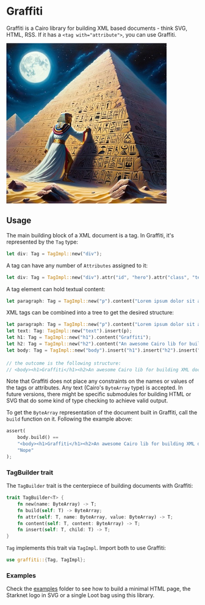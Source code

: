 # Graffiti

Graffiti is a Cairo library for building XML based documents - think SVG, HTML, RSS. If it has a `<tag with="attribute">`, you can use Graffiti.

![](./graffiti.png)

## Usage

The main building block of a XML document is a tag. In Graffiti, it's represented by the `Tag` type:

```rust
let div: Tag = TagImpl::new("div");
```

A tag can have any number of `Attributes` assigned to it:

```rust
let div: Tag = TagImpl::new("div").attr("id", "hero").attr("class", "text-center");
```

A tag element can hold textual content:

```rust
let paragraph: Tag = TagImpl::new("p").content("Lorem ipsum dolor sit amet");
```

XML tags can be combined into a tree to get the desired structure:

```rust
let paragraph: Tag = TagImpl::new("p").content("Lorem ipsum dolor sit amet");
let text: Tag: TagImpl::new("text").insert(p);
let h1: Tag = TagImpl::new("h1").content("Graffiti");
let h2: Tag = TagImpl::new("h2").content("An awesome Cairo lib for building XML documents").
let body: Tag = TagImpl::new("body").insert("h1").insert("h2").insert("text");

// the outcome is the following structure:
// <body><h1>Graffiti</h1><h2>An awesome Cairo lib for building XML documents</h2><text><p>Lorem ipsum dolor sit amet</p></text></body>
```

Note that Graffiti does not place any constraints on the names or values of the tags or attributes. Any text (Cairo's `ByteArray` type) is accepted. In future versions, there might be specific submodules for building HTML or SVG that do some kind of type checking to achieve valid output.

To get the `ByteArray` representation of the document built in Graffiti, call the `build` function on it. Following the example above:

```rust
assert(
    body.build() ==
    "<body><h1>Graffiti</h1><h2>An awesome Cairo lib for building XML documents</h2><text><p>Lorem ipsum dolor sit amet</p></text></body>",
    "Nope"
);
```

### TagBuilder trait

The `TagBuilder` trait is the centerpiece of building documents with Graffiti:

```rust
trait TagBuilder<T> {
    fn new(name: ByteArray) -> T;
    fn build(self: T) -> ByteArray;
    fn attr(self: T, name: ByteArray, value: ByteArray) -> T;
    fn content(self: T, content: ByteArray) -> T;
    fn insert(self: T, child: T) -> T;
}
```

`Tag` implements this trait via `TagImpl`. Import both to use Graffiti:

```rust
use graffiti::{Tag, TagImpl};
```

### Examples

Check the [examples](./examples/) folder to see how to build a minimal HTML page, the Starknet logo in SVG or a single Loot bag using this library.
